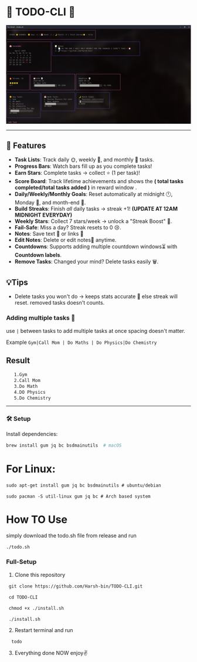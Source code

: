 
# 🌟 TODO-CLI 🌟  
![](/todo_cli.png)

---

## 🚀 Features    
- **Task Lists**: Track daily 🌞, weekly 📅, and monthly 🌙 tasks.  
- **Progress Bars**: Watch bars fill up as you complete tasks!   
- **Earn Stars**: Complete tasks → collect ⭐ (1 per task)!
- **Score Board**: Track lifetime achievements and shows the **( total tasks completed/total tasks added  )** in reward window .
- **Daily/Weekly/Monthly Goals**: Reset automatically at midnight 🕛, Monday 🌅, and month-end 🌌.    
- **Build Streaks**: Finish *all* daily tasks → streak +1!  **(UPDATE AT 12AM MIDNIGHT EVERYDAY)**
- **Weekly Stars**: Collect 7 stars/week → unlock a "Streak Boost" 🚀.  
- **Fail-Safe**: Miss a day? Streak resets to 0 😢.  
- **Notes**: Save text 📄 or links 🔗 
- **Edit Notes**: Delete or edit notes📄 anytime.
- **Countdowns**: Supports adding multiple countdown windows⏳ with **Countdown labels**.  
- **Remove Tasks**: Changed your mind? Delete tasks easily 🗑️.

## 💡Tips
- Delete tasks you won't do → keeps stats accurate 🎯 else streak will reset. removed tasks doesn't counts.

### Adding multiple tasks 📜
use ```|``` between tasks to add multiple tasks at once spacing doesn't matter.

Example ```Gym|Call Mom | Do Maths | Do Physics|Do Chemistry```
## Result 
       1.Gym
       2.Call Mom
       3.Do Math
       4.DO Physics
       5.Do Chemistry
---

### 🛠️ **Setup**  
  Install dependencies:  
   ```bash  
   brew install gum jq bc bsdmainutils  # macOS
   ``` 
   # For Linux:
   ```
   sudo apt-get install gum jq bc bsdmainutils # ubuntu/debian
   ```
   ```
   sudo pacman -S util-linux gum jq bc # Arch based system
   ```
# How TO Use
  simply download the todo.sh file from release and run

   ```
   ./todo.sh
   ```
### Full-Setup
   1. Clone this repository
   ```
    git clone https://github.com/Harsh-bin/TODO-CLI.git
   ```
   ```
    cd TODO-CLI
   ```
   ```
    chmod +x ./install.sh
   ```
   ```
    ./install.sh
   ```
   2. Restart terminal and run
   ```
     todo
   ```
  3. Everything done NOW enjoy✌️
